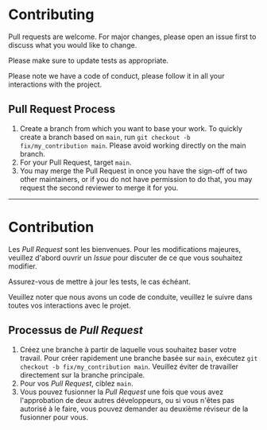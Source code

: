 # Contributing

Pull requests are welcome. For major changes, please open an issue first to discuss what you would like to change.

Please make sure to update tests as appropriate.

Please note we have a code of conduct, please follow it in all your interactions with the project.

## Pull Request Process

1. Create a branch from which you want to base your work. To quickly create a branch based on `main`, run `git checkout -b fix/my_contribution main`. Please avoid working directly on the main branch.
2. For your Pull Request, target `main`.
3. You may merge the Pull Request in once you have the sign-off of two other maintainers, or if you do not have permission to do that, you may request the second reviewer to merge it for you.

---

# Contribution

Les _Pull Request_ sont les bienvenues. Pour les modifications majeures, veuillez d'abord ouvrir un _Issue_ pour discuter de ce que vous souhaitez modifier.

Assurez-vous de mettre à jour les tests, le cas échéant.

Veuillez noter que nous avons un code de conduite, veuillez le suivre dans toutes vos interactions avec le projet.

## Processus de _Pull Request_

1. Créez une branche à partir de laquelle vous souhaitez baser votre travail. Pour créer rapidement une branche basée sur `main`, exécutez `git checkout -b fix/my_contribution main`. Veuillez éviter de travailler directement sur la branche principale.
2. Pour vos _Pull Request_, ciblez `main`.
3. Vous pouvez fusionner la _Pull Request_ une fois que vous avez l'approbation de deux autres développeurs, ou si vous n'êtes pas autorisé à le faire, vous pouvez demander au deuxième réviseur de la fusionner pour vous.
